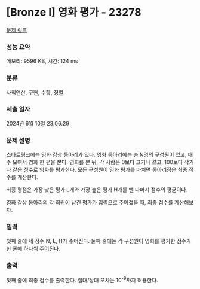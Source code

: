 # [Bronze I] 영화 평가 - 23278 

[문제 링크](https://www.acmicpc.net/problem/23278) 

### 성능 요약

메모리: 9596 KB, 시간: 124 ms

### 분류

사칙연산, 구현, 수학, 정렬

### 제출 일자

2024년 6월 10일 23:06:29

### 문제 설명

<p>스타트링크에는 영화 감상 동아리가 있다. 영화 동아리에는 총 N명의 구성원이 있고, 매주 모여서 영화 한 편을 본다. 영화를 본 뒤, 각 사람은 0보다 크거나 같고, 100보다 작거나 같은 정수로 영화를 평가한다. 모든 구성원이 영화 평가를 마치면 동아리장은 최종 점수를 계산한다.</p>

<p>최종 평점은 가장 낮은 평가 L개와 가장 높은 평가 H개를 뺀 나머지 점수의 평균이다.</p>

<p>영화 감상 동아리의 각 회원이 남긴 평가가 입력으로 주어졌을 때, 최종 점수를 계산해보자.</p>

### 입력 

 <p>첫째 줄에 세 정수 N, L, H가 주어진다. 둘째 줄에는 각 구성원이 영화를 평가한 점수가 한 줄에 하나씩 주어진다.</p>

### 출력 

 <p>첫째 줄에 최종 점수를 출력한다. 절대/상대 오차는 10<sup>-9</sup>까지 허용한다.</p>

